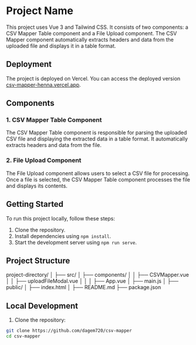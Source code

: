 # Project Name

This project uses Vue 3 and Tailwind CSS. It consists of two components: a CSV Mapper Table component and a File Upload component. The CSV Mapper component automatically extracts headers and data from the uploaded file and displays it in a table format.

## Deployment

The project is deployed on Vercel. You can access the deployed version [csv-mapper-henna.vercel.app](#).

## Components

### 1. CSV Mapper Table Component

The CSV Mapper Table component is responsible for parsing the uploaded CSV file and displaying the extracted data in a table format. It automatically extracts headers and data from the file.

### 2. File Upload Component

The File Upload component allows users to select a CSV file for processing. Once a file is selected, the CSV Mapper Table component processes the file and displays its contents.

## Getting Started

To run this project locally, follow these steps:

1. Clone the repository.
2. Install dependencies using `npm install`.
3. Start the development server using `npm run serve`.

## Project Structure

project-directory/
│
├── src/
│ ├── components/
│ │ ├── CSVMapper.vue
│ │ ├── uploadFileModal.vue
│ │
│ ├── App.vue
│ ├── main.js
│
├── public/
│ ├── index.html
│
├── README.md
├── package.json

## Local Development

1. Clone the repository:

```bash
git clone https://github.com/dagem720/csv-mapper
cd csv-mapper
```

